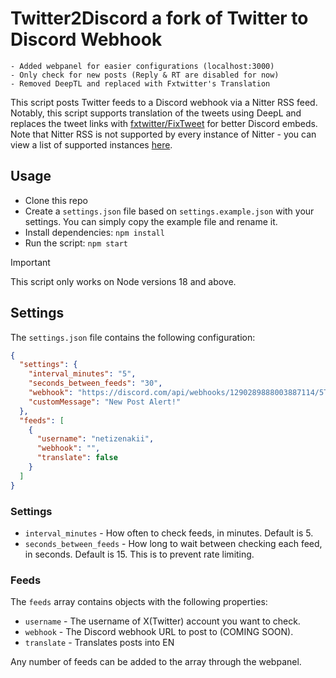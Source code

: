 # Twitter2Discord a fork of Twitter to Discord Webhook

```Changelogs
- Added webpanel for easier configurations (localhost:3000)
- Only check for new posts (Reply & RT are disabled for now)
- Removed DeepTL and replaced with Fxtwitter's Translation
```
This script posts Twitter feeds to a Discord webhook via a Nitter RSS feed. Notably, this script supports translation of the tweets using DeepL and replaces the tweet links with [fxtwitter/FixTweet](https://github.com/FixTweet/FixTweet) for better Discord embeds. Note that Nitter RSS is not supported by every instance of Nitter - you can view a list of supported instances [here](https://status.d420.de/).


## Usage

- Clone this repo
- Create a `settings.json` file based on `settings.example.json` with your settings. You can simply copy the example file and rename it.
- Install dependencies: `npm install`
- Run the script: `npm start`

> [!IMPORTANT]
> This script only works on Node versions 18 and above.

## Settings

The `settings.json` file contains the following configuration:

```json
{
  "settings": {
    "interval_minutes": "5",
    "seconds_between_feeds": "30",
    "webhook": "https://discord.com/api/webhooks/1290289888003887114/5TurxR31AslVTpkja-8mQhw6TZEFI_2FrlQ4ZtTfsdWr5zyTTfj8tn1HMBlAoKmG-SlK",
    "customMessage": "New Post Alert!"
  },
  "feeds": [
    {
      "username": "netizenakii",
      "webhook": "",
      "translate": false
    }
  ]
}
```

### Settings

- `interval_minutes` - How often to check feeds, in minutes. Default is 5.
- `seconds_between_feeds` - How long to wait between checking each feed, in seconds. Default is 15. This is to prevent rate limiting.

### Feeds

The `feeds` array contains objects with the following properties:

- `username` - The username of X(Twitter) account you want to check.
- `webhook` - The Discord webhook URL to post to (COMING SOON).
- `translate` - Translates posts into EN


Any number of feeds can be added to the array through the webpanel.
